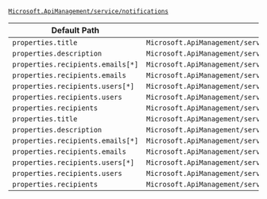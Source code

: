 [`Microsoft.ApiManagement/service/notifications`](https://docs.microsoft.com/en-us/azure/templates/microsoft.apimanagement/service/notifications)

| Default Path | Alias |
|---|---|
| `properties.title` | `Microsoft.ApiManagement/service/notifications/title` |
| `properties.description` | `Microsoft.ApiManagement/service/notifications/description` |
| `properties.recipients.emails[*]` | `Microsoft.ApiManagement/service/notifications/recipients.emails[*]` |
| `properties.recipients.emails` | `Microsoft.ApiManagement/service/notifications/recipients.emails` |
| `properties.recipients.users[*]` | `Microsoft.ApiManagement/service/notifications/recipients.users[*]` |
| `properties.recipients.users` | `Microsoft.ApiManagement/service/notifications/recipients.users` |
| `properties.recipients` | `Microsoft.ApiManagement/service/notifications/recipients` |
| `properties.title` | `Microsoft.ApiManagement/service/notifications/RequestPublisherNotificationMessage.title` |
| `properties.description` | `Microsoft.ApiManagement/service/notifications/RequestPublisherNotificationMessage.description` |
| `properties.recipients.emails[*]` | `Microsoft.ApiManagement/service/notifications/RequestPublisherNotificationMessage.recipients.emails[*]` |
| `properties.recipients.emails` | `Microsoft.ApiManagement/service/notifications/RequestPublisherNotificationMessage.recipients.emails` |
| `properties.recipients.users[*]` | `Microsoft.ApiManagement/service/notifications/RequestPublisherNotificationMessage.recipients.users[*]` |
| `properties.recipients.users` | `Microsoft.ApiManagement/service/notifications/RequestPublisherNotificationMessage.recipients.users` |
| `properties.recipients` | `Microsoft.ApiManagement/service/notifications/RequestPublisherNotificationMessage.recipients` |

